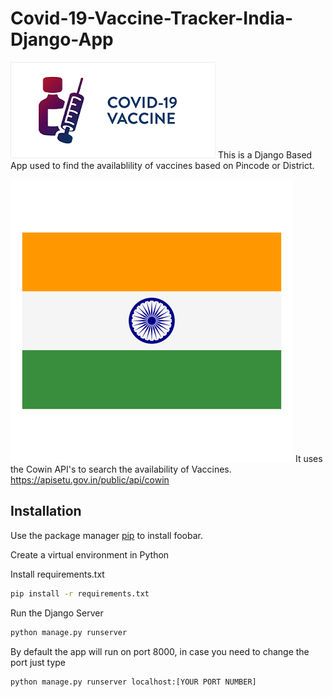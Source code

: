 # Covid-19-Vaccine-Tracker-India-Django-App

![alt text](https://github.com/vinaypatil03/Covid-19-Vaccine-Tracker-India-Django-App/blob/master/static/images/images.png)
This is a Django Based App used to find the availablility of vaccines based on Pincode or District.

![alt text](https://github.com/vinaypatil03/Covid-19-Vaccine-Tracker-India-Django-App/blob/master/static/images/india.png)
It uses the Cowin API's to search the availability of Vaccines.
https://apisetu.gov.in/public/api/cowin

## Installation

Use the package manager [pip](https://pip.pypa.io/en/stable/) to install foobar.

Create a virtual environment in Python

Install requirements.txt
```bash
pip install -r requirements.txt
```
Run the Django Server
```bash
python manage.py runserver
```
By default the app will run on port 8000, in case you need to change the port just type

```bash
python manage.py runserver localhost:[YOUR PORT NUMBER]
```
